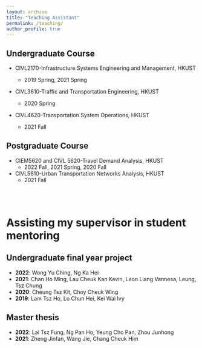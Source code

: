 ```yaml
---
layout: archive
title: "Teaching Assistant"
permalink: /teaching/
author_profile: true
---
```


## Undergraduate Course
- CIVL2170-Infrastructure Systems Engineering and Management, HKUST
  + 2019 Spring, 2021 Spring
  
- CIVL3610-Traffic and Transportation Engineering, HKUST
  + 2020 Spring

- CIVL4620-Transportation System Operations, HKUST
  + 2021 Fall
  
## Postgraduate Course
- CIEM5620 and CIVL 5620-Travel Demand Analysis, HKUST
  + 2022 Fall, 2021 Spring, 2020 Fall
- CIVL5610-Urban Transportation Networks Analysis, HKUST
  + 2021 Fall

<br>
<br>

# Assisting my supervisor in student mentoring
## Undergraduate final year project
- **2022**: Wong Yu Ching, Ng Ka Hei
- **2021**: Chan Ho Ming, Lau Cheuk Kan Kevin, Leon Liang Vannesa, Leung, Tsz Chung
- **2020**: Cheung Tsz Kit, Choy Cheuk Wing
- **2019**: Lam Tsz Ho, Lo Chun Hei, Kei Wai Ivy


## Master thesis
- **2022**: Lai Tsz Fung, Ng Pan Ho, Yeung Cho Pan, Zhou Junhong
- **2021**: Zheng Jinfan, Wang Jie, Chang Cheuk Him
